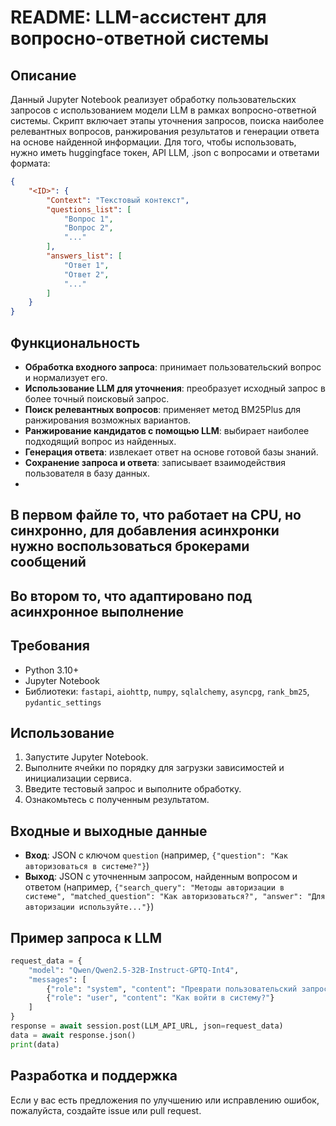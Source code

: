 
# README: LLM-ассистент для вопросно-ответной системы

## Описание
Данный Jupyter Notebook реализует обработку пользовательских запросов с использованием модели LLM в рамках вопросно-ответной системы. Скрипт включает этапы уточнения запросов, поиска наиболее релевантных вопросов, ранжирования результатов и генерации ответа на основе найденной информации. Для того, чтобы использовать, нужно иметь huggingface токен, API LLM, .json с вопросами и ответами формата:

```json
{
    "<ID>": {                           
        "Context": "Текстовый контекст",  
        "questions_list": [          
            "Вопрос 1",
            "Вопрос 2",
            "..."
        ],
        "answers_list": [                
            "Ответ 1",
            "Ответ 2",
            "..."
        ]
    }
}
```

## Функциональность
- **Обработка входного запроса**: принимает пользовательский вопрос и нормализует его.
- **Использование LLM для уточнения**: преобразует исходный запрос в более точный поисковый запрос.
- **Поиск релевантных вопросов**: применяет метод BM25Plus для ранжирования возможных вариантов.
- **Ранжирование кандидатов с помощью LLM**: выбирает наиболее подходящий вопрос из найденных.
- **Генерация ответа**: извлекает ответ на основе готовой базы знаний.
- **Сохранение запроса и ответа**: записывает взаимодействия пользователя в базу данных.
- 
## В первом файле то, что работает на CPU, но синхронно, для добавления асинхронки нужно воспользоваться брокерами сообщений
## Во втором то, что адаптировано под асинхронное выполнение

## Требования
- Python 3.10+
- Jupyter Notebook
- Библиотеки: `fastapi`, `aiohttp`, `numpy`, `sqlalchemy`, `asyncpg`, `rank_bm25`, `pydantic_settings`

## Использование
1. Запустите Jupyter Notebook.
2. Выполните ячейки по порядку для загрузки зависимостей и инициализации сервиса.
3. Введите тестовый запрос и выполните обработку.
4. Ознакомьтесь с полученным результатом.

## Входные и выходные данные
- **Вход**: JSON с ключом `question` (например, `{"question": "Как авторизоваться в системе?"}`)
- **Выход**: JSON с уточненным запросом, найденным вопросом и ответом (например, `{"search_query": "Методы авторизации в системе", "matched_question": "Как авторизоваться?", "answer": "Для авторизации используйте..."}`)

## Пример запроса к LLM
```python
request_data = {
    "model": "Qwen/Qwen2.5-32B-Instruct-GPTQ-Int4",
    "messages": [
        {"role": "system", "content": "Преврати пользовательский запрос в точный поисковый запрос."},
        {"role": "user", "content": "Как войти в систему?"}
    ]
}
response = await session.post(LLM_API_URL, json=request_data)
data = await response.json()
print(data)
```

## Разработка и поддержка
Если у вас есть предложения по улучшению или исправлению ошибок, пожалуйста, создайте issue или pull request.

